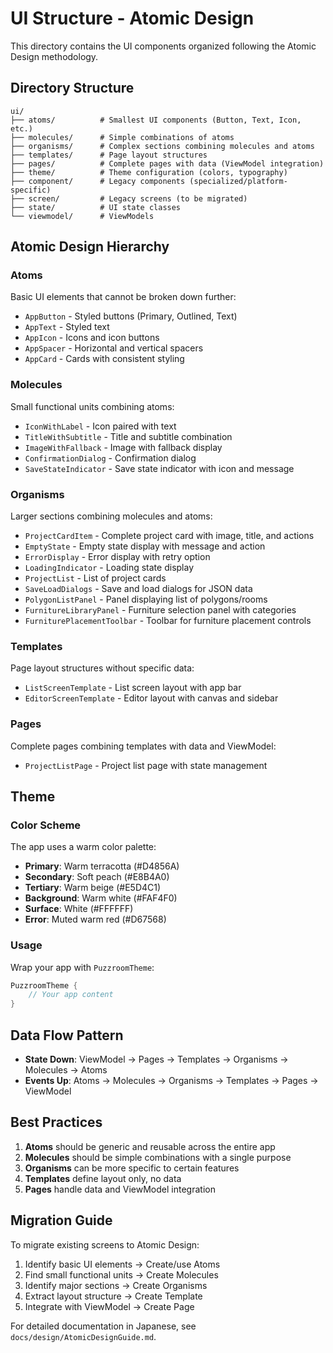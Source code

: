 # UI Structure - Atomic Design

This directory contains the UI components organized following the Atomic Design methodology.

## Directory Structure

```
ui/
├── atoms/          # Smallest UI components (Button, Text, Icon, etc.)
├── molecules/      # Simple combinations of atoms
├── organisms/      # Complex sections combining molecules and atoms
├── templates/      # Page layout structures
├── pages/          # Complete pages with data (ViewModel integration)
├── theme/          # Theme configuration (colors, typography)
├── component/      # Legacy components (specialized/platform-specific)
├── screen/         # Legacy screens (to be migrated)
├── state/          # UI state classes
└── viewmodel/      # ViewModels
```

## Atomic Design Hierarchy

### Atoms
Basic UI elements that cannot be broken down further:
- `AppButton` - Styled buttons (Primary, Outlined, Text)
- `AppText` - Styled text
- `AppIcon` - Icons and icon buttons
- `AppSpacer` - Horizontal and vertical spacers
- `AppCard` - Cards with consistent styling

### Molecules
Small functional units combining atoms:
- `IconWithLabel` - Icon paired with text
- `TitleWithSubtitle` - Title and subtitle combination
- `ImageWithFallback` - Image with fallback display
- `ConfirmationDialog` - Confirmation dialog
- `SaveStateIndicator` - Save state indicator with icon and message

### Organisms
Larger sections combining molecules and atoms:
- `ProjectCardItem` - Complete project card with image, title, and actions
- `EmptyState` - Empty state display with message and action
- `ErrorDisplay` - Error display with retry option
- `LoadingIndicator` - Loading state display
- `ProjectList` - List of project cards
- `SaveLoadDialogs` - Save and load dialogs for JSON data
- `PolygonListPanel` - Panel displaying list of polygons/rooms
- `FurnitureLibraryPanel` - Furniture selection panel with categories
- `FurniturePlacementToolbar` - Toolbar for furniture placement controls

### Templates
Page layout structures without specific data:
- `ListScreenTemplate` - List screen layout with app bar
- `EditorScreenTemplate` - Editor layout with canvas and sidebar

### Pages
Complete pages combining templates with data and ViewModel:
- `ProjectListPage` - Project list page with state management

## Theme

### Color Scheme
The app uses a warm color palette:
- **Primary**: Warm terracotta (#D4856A)
- **Secondary**: Soft peach (#E8B4A0)
- **Tertiary**: Warm beige (#E5D4C1)
- **Background**: Warm white (#FAF4F0)
- **Surface**: White (#FFFFFF)
- **Error**: Muted warm red (#D67568)

### Usage
Wrap your app with `PuzzroomTheme`:
```kotlin
PuzzroomTheme {
    // Your app content
}
```

## Data Flow Pattern

- **State Down**: ViewModel → Pages → Templates → Organisms → Molecules → Atoms
- **Events Up**: Atoms → Molecules → Organisms → Templates → Pages → ViewModel

## Best Practices

1. **Atoms** should be generic and reusable across the entire app
2. **Molecules** should be simple combinations with a single purpose
3. **Organisms** can be more specific to certain features
4. **Templates** define layout only, no data
5. **Pages** handle data and ViewModel integration

## Migration Guide

To migrate existing screens to Atomic Design:

1. Identify basic UI elements → Create/use Atoms
2. Find small functional units → Create Molecules
3. Identify major sections → Create Organisms
4. Extract layout structure → Create Template
5. Integrate with ViewModel → Create Page

For detailed documentation in Japanese, see `docs/design/AtomicDesignGuide.md`.
